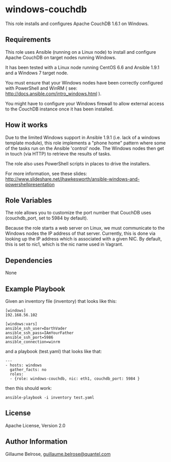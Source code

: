 windows-couchdb
=========

This role installs and configures Apache CouchDB 1.6.1 on Windows. 

Requirements
------------

This role uses Ansible (running on a Linux node) to install and configure Apache CouchDB on target nodes running Windows. 

It has been tested with a Linux node running CentOS 6.6 and Ansible 1.9.1 and a Windows 7 target node.

You must ensure that your Windows nodes have been correctly configured with PowerShell and WinRM ( see: http://docs.ansible.com/intro_windows.html ). 

You might have to configure your Windows firewall to allow external access to the CouchDB instance once it has been installed.

How it works
------------

Due to the limited Windows support in Ansible 1.9.1 (i.e. lack of a windows template module), this role implements a "phone home" pattern where some of the tasks run on the Ansible 'control' node. The Windows nodes then get in touch (via HTTP) to retrieve the results of tasks.

The role also uses PowerShell scripts in places to drive the installers.

For more information, see these slides: http://www.slideshare.net/jhawkesworth/ansible-windows-and-powershellpresentation

Role Variables
--------------

The role allows you to customize the port number that CouchDB uses (couchdb_port, set to 5984 by default).

Because the role starts a web server on Linux, we must communicate to the Windows nodes the IP address of that server. Currently, this is done via looking up the IP address which is associated with a given NIC. By default, this is set to nic1, which is the nic name used in Vagrant.

Dependencies
------------

None

Example Playbook
----------------

Given an inventory file (inventory) that looks like this: 

    [windows]
    192.168.56.102

    [windows:vars]
    ansible_ssh_user=DarthVader
    ansible_ssh_pass=IAmYourFather
    ansible_ssh_port=5986
    ansible_connection=winrm

and a playbook (test.yaml) that looks like that:

    ---
    - hosts: windows
      gather_facts: no
      roles:
      - {role: windows-couchdb, nic: eth1, couchdb_port: 5984 }
      

then this should work:

    ansible-playbook -i inventory test.yaml 

License
-------

Apache License, Version 2.0

Author Information
------------------

Gillaume Belrose, guillaume.belrose@quantel.com
